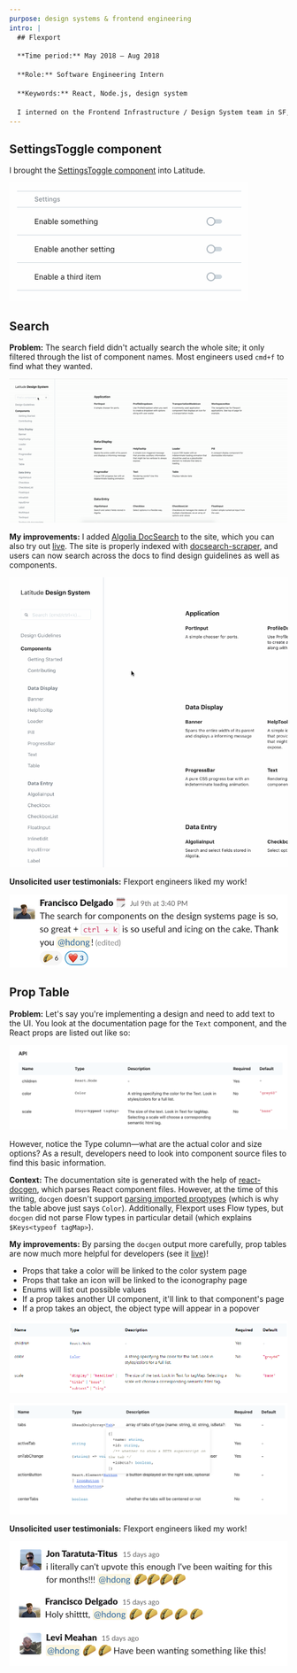 ```yaml
---
purpose: design systems & frontend engineering
intro: |
  ## Flexport

  **Time period:** May 2018 – Aug 2018

  **Role:** Software Engineering Intern

  **Keywords:** React, Node.js, design system

  I interned on the Frontend Infrastructure / Design System team in SF, where I worked on Flexport's design system, Latitude, and improved the [documentation site](https://www.flexport.com/design/legacy).
---
```



## SettingsToggle component
I brought the [SettingsToggle component](https://www.flexport.com/design/legacy/components/SettingsToggle) into Latitude.

![gif of SettingsToggle](settingstoggle.gif)


## Search
**Problem:** The search field didn't actually search the whole site; it only filtered through the list of component names. Most engineers used `cmd+f` to find what they wanted.

![gif of old search interaction](latitudesearch_before.gif)

**My improvements:** I added [Algolia DocSearch](https://community.algolia.com/docsearch/) to the site, which you can also try out [live](https://www.flexport.com/design/legacy/components). The site is properly indexed with [docsearch-scraper](https://github.com/algolia/docsearch-scraper), and users can now search across the docs to find design guidelines as well as components.

![gif of new search interaction](latitudesearch_after.gif)

**Unsolicited user testimonials:** Flexport engineers liked my work!

![nice slack message](searchtestimonial.png)

## Prop Table
**Problem:** Let's say you're implementing a design and need to add text to the UI. You look at the documentation page for the `Text` component, and the React props are listed out like so:

![screenshot of old table](proptable_before.png)

However, notice the Type column—what are the actual color and size options? As a result, developers need to look into component source files to find this basic information.

**Context:** The documentation site is generated with the help of [react-docgen](https://github.com/reactjs/react-docgen/), which parses React component files. However, at the time of this writing, `docgen` doesn't support [parsing imported proptypes](https://github.com/reactjs/react-docgen/pull/352) (which is why the table above just says `Color`). Additionally, Flexport uses Flow types, but `docgen` did not parse Flow types in particular detail (which explains `$Keys<typeof tagMap>`).

**My improvements:** By parsing the `docgen` output more carefully, prop tables are now much more helpful for developers (see it [live](https://www.flexport.com/design/components/Text))!

- Props that take a color will be linked to the color system page
- Props that take an icon will be linked to the iconography page
- Enums will list out possible values
- If a prop takes another UI component, it'll link to that component's page
- If a prop takes an object, the object type will appear in a popover 

![screenshot of new table](proptable_after.png)

![screenshot of new table](proptable_after2.png)

**Unsolicited user testimonials:** Flexport engineers liked my work!

![three nice slack messages](proptabletestimonials.png)
